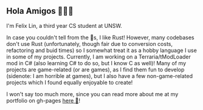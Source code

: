 ## Hola Amigos 🦀🦀🦀

I'm Felix Lin, a third year CS student at UNSW. 

In case you couldn't tell from the 🦀s, I like Rust! However, many codebases don't use Rust (unfortunately, though fair due to conversion costs, refactoring and buid times) so I somewhat treat it as a hobby language I use in some of my projects. Currently, I am working on a Terraria/tModLoader mod in C# (also learning C# to do so, but I know C as well)! Many of my projects are game-related (or are games), as I find them fun to develop (sidenote: I am horrible at games), but I also have a few non-game-related projects which I found equally enjoyable to create!

I won't say too much more, since you can read more about me at my portfolio on gh-pages [here 🦀](https://felix-lin-8864.github.io/)!
